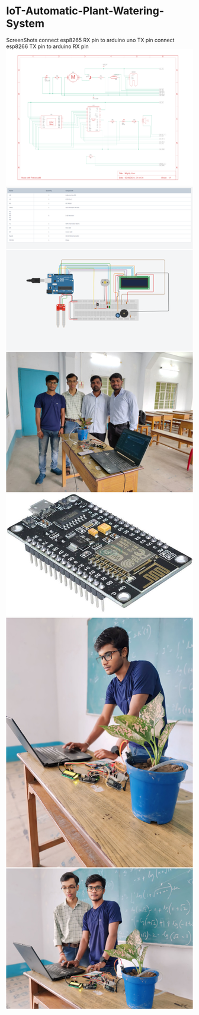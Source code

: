 # IoT-Automatic-Plant-Watering-System
 ScreenShots
 connect esp8265 RX pin to arduino uno TX pin
 connect esp8266 TX pin to arduino RX pin
![Example Image](https://github.com/ranjit48/IoT-Automatic-Plant-Watering-System/blob/main/Automatic%20Plant%20Watering%20System/img/Screenshot%202024-06-02%20215054.png)
![Example Image](https://github.com/ranjit48/IoT-Automatic-Plant-Watering-System/blob/main/Automatic%20Plant%20Watering%20System/img/Screenshot%202024-06-02%20215109.png)
![Example Image](https://github.com/ranjit48/IoT-Automatic-Plant-Watering-System/blob/main/Automatic%20Plant%20Watering%20System/img/Screenshot%202024-06-02%20215025.png)
![Example Image](https://github.com/ranjit48/IoT-Automatic-Plant-Watering-System/blob/main/Automatic%20Plant%20Watering%20System/img/IMG-20240531-WA0056.jpg)
![Example Image](https://github.com/ranjit48/IoT-Automatic-Plant-Watering-System/blob/main/Automatic%20Plant%20Watering%20System/img/61UOyRccN0L._AC_UF1000%2C1000_QL80_.jpg)
![Example Image](https://github.com/ranjit48/IoT-Automatic-Plant-Watering-System/blob/main/Automatic%20Plant%20Watering%20System/img/1717170535135.jpg)
![Example Image](https://github.com/ranjit48/IoT-Automatic-Plant-Watering-System/blob/main/Automatic%20Plant%20Watering%20System/img/1717170224767.jpg)
